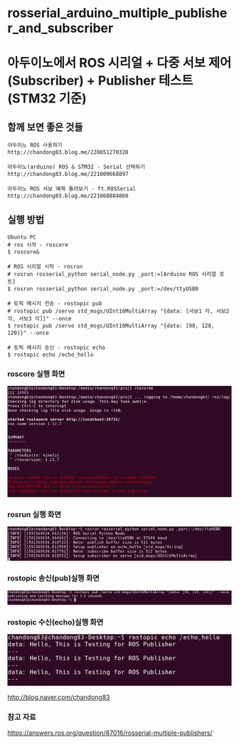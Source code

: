 # rosserial_arduino_multiple_publisher_and_subscriber
# 아두이노에서 ROS 시리얼 + 다중 서보 제어(Subscriber) + Publisher 테스트 (STM32 기준)


## 함께 보면 좋은 것들
~~~~~
아두이노 ROS 사용하기
http://chandong83.blog.me/220851270328

아두이노(arduino) ROS & STM32 - Serial 선택하기
http://chandong83.blog.me/221009668897

아두이노 ROS 서보 예제 돌려보기 - ft.ROSSerial
http://chandong83.blog.me/221068884860
~~~~~


## 실행 방법
~~~
Ubuntu PC
# ros 시작 - roscore
$ roscore&

# ROS 시리얼 시작 - rosrun
# rosrun rosserial_python serial_node.py _port:=[Arduino ROS 시리얼 포트]
$ rosrun rosserial_python serial_node.py _port:=/dev/ttyUSB0

# 토픽 메시지 전송 - rostopic pub
# rostopic pub /servo std_msgs/UInt16MultiArray "{data: [서보1 각, 서보2 각, 서보3 각]}" --once
$ rostopic pub /servo std_msgs/UInt16MultiArray "{data: [90, 120, 120]}" --once

# 토픽 메시지 송신 - rostopic echo
$ rostopic echo /echo_hello
~~~

### roscore 실행 화면
![](./img/roscore.png)

### rosrun 실행 화면
![](./img/rosrun.png)

### rostopic 송신(pub)실행  화면
![](./img/rostopic_pub.png)

### rostopic 수신(echo)실행  화면
![](./img/rostopic_echo.png)



http://blog.naver.com/chandong83



### 참고 자료
https://answers.ros.org/question/87016/rosserial-multiple-publishers/
